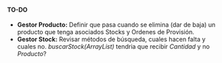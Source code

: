 #### TO-DO
- **Gestor Producto:** Definir que pasa cuando se elimina (dar de baja) un producto que tenga asociados Stocks y Ordenes de Provisión.
- **Gestor Stock:** Revisar métodos de búsqueda, cuales hacen falta y cuales no. *buscarStock(ArrayList)* tendria que recibir *Cantidad* y no *Producto*?
